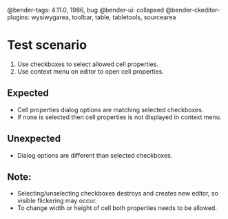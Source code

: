 @bender-tags: 4.11.0, 1986, bug
@bender-ui: collapsed
@bender-ckeditor-plugins: wysiwygarea, toolbar, table, tabletools, sourcearea

# Test scenario

1. Use checkboxes to select allowed cell properties.
1. Use context menu on editor to open cell properties.

## Expected

- Cell properties dialog options are matching selected checkboxes.
- If none is selected then cell properties is not displayed in context menu.

## Unexpected

- Dialog options are different than selected checkboxes.

## Note:

- Selecting/unselecting checkboxes destroys and creates new editor, so visible flickering may occur.
- To change width or height of cell both properties needs to be allowed.
